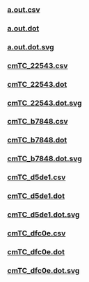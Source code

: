 ### [a.out.csv](a.out.csv)
### [a.out.dot](a.out.dot)
### [a.out.dot.svg](a.out.dot.svg)
### [cmTC_22543.csv](cmTC_22543.csv)
### [cmTC_22543.dot](cmTC_22543.dot)
### [cmTC_22543.dot.svg](cmTC_22543.dot.svg)
### [cmTC_b7848.csv](cmTC_b7848.csv)
### [cmTC_b7848.dot](cmTC_b7848.dot)
### [cmTC_b7848.dot.svg](cmTC_b7848.dot.svg)
### [cmTC_d5de1.csv](cmTC_d5de1.csv)
### [cmTC_d5de1.dot](cmTC_d5de1.dot)
### [cmTC_d5de1.dot.svg](cmTC_d5de1.dot.svg)
### [cmTC_dfc0e.csv](cmTC_dfc0e.csv)
### [cmTC_dfc0e.dot](cmTC_dfc0e.dot)
### [cmTC_dfc0e.dot.svg](cmTC_dfc0e.dot.svg)
